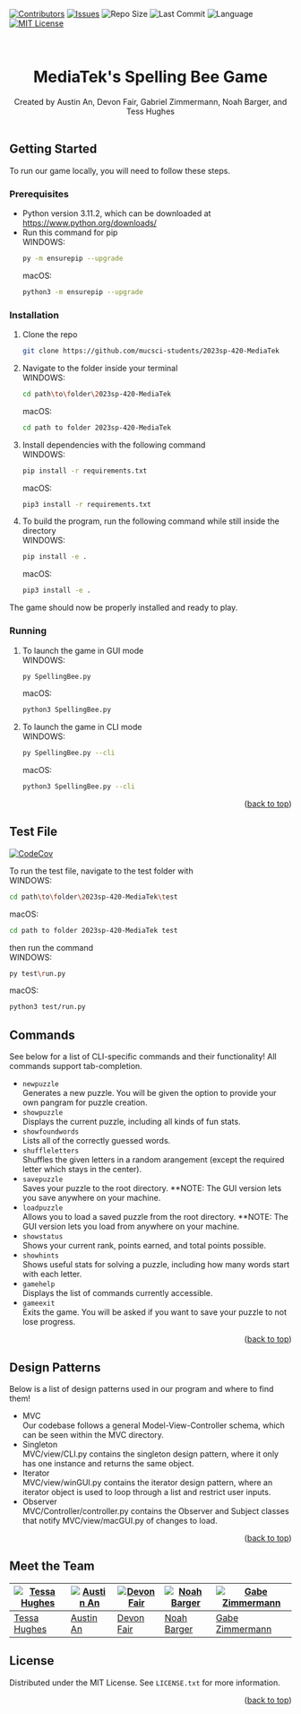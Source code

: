 <!-- Improved compatibility of back to top link: See: https://github.com/othneildrew/Best-README-Template/pull/73 -->
<a name="readme-top"></a>



[![Contributors][contributors-shield]][contributors-url]
[![Issues][issues-shield]][issues-url]
![Repo Size][repo-size-shield]
![Last Commit][last-commit-shield]
![Language][language-shield]
[![MIT License][license-shield]][license-url]


<!-- PROJECT LOGO -->
<br />

  # <div align="center">MediaTek's Spelling Bee Game</div>

  <div align="center">
    Created by Austin An, Devon Fair, Gabriel Zimmermann, Noah Barger, and Tess Hughes</div>
    <br />
  

  

<!-- GETTING STARTED -->
## Getting Started

To run our game locally, you will need to follow these steps.

### Prerequisites

* Python version 3.11.2, which can be downloaded at https://www.python.org/downloads/
* Run this command for pip  
  WINDOWS:
  ```sh
  py -m ensurepip --upgrade
  ```  
  macOS:
  ```sh
  python3 -m ensurepip --upgrade
  ```  
### Installation



1. Clone the repo  
   ```sh
   git clone https://github.com/mucsci-students/2023sp-420-MediaTek
   ```
2. Navigate to the folder inside your terminal  
  WINDOWS:
   ```sh
   cd path\to\folder\2023sp-420-MediaTek
   ```   
    macOS:
     ```sh
     cd path to folder 2023sp-420-MediaTek
     ``` 
3. Install dependencies with the following command  
  WINDOWS:
   ```sh
   pip install -r requirements.txt 
   ```
    macOS:
     ```sh
     pip3 install -r requirements.txt 
     ```
4. To build the program, run the following command while still inside the directory  
  WINDOWS:
   ```sh
   pip install -e .
   ```
    macOS:
     ```sh
     pip3 install -e .
     ```  
  
The game should now be properly installed and ready to play.
 
 ### Running  
 
 
1. To launch the game in GUI mode  
  WINDOWS:
   ```sh
   py SpellingBee.py
   ```
    macOS:
     ```sh
     python3 SpellingBee.py
     ```
2. To launch the game in CLI mode    
  WINDOWS:
   ```sh
   py SpellingBee.py --cli
   ```
    macOS:
     ```sh
     python3 SpellingBee.py --cli
     ```

<p align="right">(<a href="#readme-top">back to top</a>)</p>

## Test File
[![CodeCov][codecov-shield]][codecov-url]
  
To run the test file, navigate to the test folder with  
  WINDOWS:
   ```sh
   cd path\to\folder\2023sp-420-MediaTek\test
   ```
  macOS:
   ```sh
   cd path to folder 2023sp-420-MediaTek test
   ```
then run the command  
  WINDOWS:
   ```sh
   py test\run.py
   ```
  macOS:
   ```sh
   python3 test/run.py
   ```  



<!-- COMMANDS EXAMPLES -->
## Commands

See below for a list of CLI-specific commands and their functionality! All commands support tab-completion.
  
* ```newpuzzle```  
  Generates a new puzzle. You will be given the option to provide your own pangram for puzzle creation.
* ```showpuzzle```  
  Displays the current puzzle, including all kinds of fun stats.
* ```showfoundwords```  
  Lists all of the correctly guessed words.
* ```shuffleletters```  
  Shuffles the given letters in a random arangement (except the required letter which stays in the center).
* ```savepuzzle```  
  Saves your puzzle to the root directory.  **NOTE: The GUI version lets you save anywhere on your machine.
* ```loadpuzzle```  
  Allows you to load a saved puzzle from the root directory.  **NOTE: The GUI version lets you load from anywhere on your machine.
* ```showstatus```  
  Shows your current rank, points earned, and total points possible.
* ```showhints```  
  Shows useful stats for solving a puzzle, including how many words start with each letter.
* ```gamehelp```  
  Displays the list of commands currently accessible.
* ```gameexit```  
  Exits the game. You will be asked if you want to save your puzzle to not lose progress.

<p align="right">(<a href="#readme-top">back to top</a>)</p>

<!-- DESIGN PATTERN LIST -->
## Design Patterns

Below is a list of design patterns used in our program and where to find them!

* MVC  
    Our codebase follows a general Model-View-Controller schema, which can be seen within the MVC directory.  
* Singleton  
    MVC/view/CLI.py contains the singleton design pattern, where it only has one instance and returns the same object.  
* Iterator  
    MVC/view/winGUI.py contains the iterator design pattern, where an iterator object is used to loop through a list and restrict user inputs.  
* Observer  
    MVC/Controller/controller.py contains the Observer and Subject classes that notify MVC/view/macGUI.py of changes to load.
    
<p align="right">(<a href="#readme-top">back to top</a>)</p>


## Meet the Team
  
| [![Tessa Hughes](https://avatars.githubusercontent.com/u/122769747?v=4)](https://github.com/tmhughes1) | [![Austin An](https://avatars.githubusercontent.com/u/113960168?v=4)](https://github.com/auanmu) | [![Devon Fair](https://avatars.githubusercontent.com/u/20361090?v=4)](https://github.com/SteamsDev) | [![Noah Barger](https://avatars.githubusercontent.com/u/98166939?v=4)](https://github.com/noahbarger) | [![Gabe Zimmermann](https://avatars.githubusercontent.com/u/80365452?v=4)](https://github.com/gabe2762) | 
|---------------------------------------------------------------------------------------------------------|---------------------------------------------------------------------------------------------------|---------------------------------------------------------------------------------------------------------------|--------------------------------------------------------------------------------------------------|-------------------------------------------------------------------------------------------------------------|
| [Tessa Hughes](https://github.com/tmhughes1)                                                          | [Austin An](https://https://github.com/auanmu)                                                  | [Devon Fair](https://github.com/SteamsDev)                                                          | [Noah Barger](https://github.com/noahbarger)                                                           | [Gabe Zimmermann](https://github.com/gabe2762)                                                          |
  
  
<!-- LICENSE -->
## License

Distributed under the MIT License. See `LICENSE.txt` for more information.

<p align="right">(<a href="#readme-top">back to top</a>)</p>





<!-- MARKDOWN LINKS & IMAGES -->
<!-- https://www.markdownguide.org/basic-syntax/#reference-style-links -->
[contributors-shield]: https://img.shields.io/github/contributors/mucsci-students/2023sp-420-MediaTek.svg?style=for-the-badge&color=red
[contributors-url]: https://github.com/mucsci-students/2023sp-420-MediaTek/graphs/contributors
[repo-size-shield]: https://img.shields.io/github/repo-size/mucsci-students/2023sp-420-MediaTek.svg?style=for-the-badge&color=success
[last-commit-shield]: https://img.shields.io/github/last-commit/mucsci-students/2023sp-420-MediaTek.svg?style=for-the-badge&color=9cf
[issues-shield]: https://img.shields.io/github/issues/mucsci-students/2023sp-420-MediaTek.svg?style=for-the-badge&color=yellow
[issues-url]: https://github.com/mucsci-students/2023sp-420-MediaTek/issues
[codecov-shield]: https://codecov.io/gh/mucsci-students/2023sp-420-MediaTek/branch/develop/graph/badge.svg?token=jJq0BIhixt
[codecov-url]: https://codecov.io/gh/mucsci-students/2023sp-420-MediaTek
[language-shield]: https://img.shields.io/github/languages/top/mucsci-students/2023sp-420-MediaTek.svg?style=for-the-badge&color=blueviolet
[language-url]: https://github.com/mucsci-students/2023sp-420-MediaTek/languages/top
[license-shield]: https://img.shields.io/github/license/mucsci-students/2023sp-420-MediaTek.svg?style=for-the-badge&color=ff69b4
[license-url]: https://github.com/mucsci-students/2023sp-420-MediaTek/blob/develop/LICENSE
